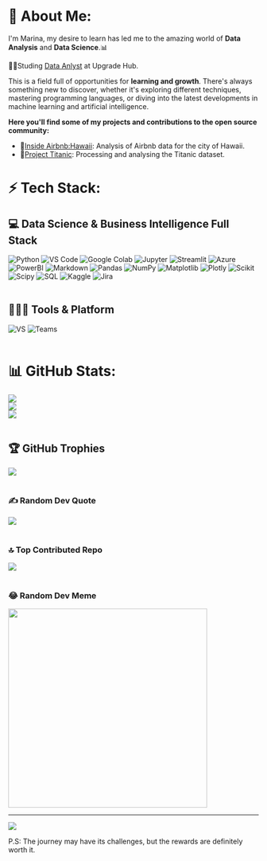 # 💫 About Me:
I'm Marina, my desire to learn has led me to the amazing world of **Data Analysis** and **Data Science**.📊<br>

👩‍🎓Studing [Data Anlyst](https://www.upgrade-hub.com/bootcamp/curso-data-analytics/) at Upgrade Hub.

This is a field full of opportunities for **learning and growth**. There's always something new to discover, whether it's exploring different techniques, mastering programming languages, or diving into the latest developments in machine learning and artificial intelligence. <br/>

**Here you'll find some of my projects and contributions to the open source community:**

- 🌴[Inside Airbnb:Hawaii](https://github.com/MarinaSchluter/Inside-Airbnb_Hawaii): Analysis of Airbnb data for the city of Hawaii.
- 🚢[Project Titanic](https://github.com/MarinaSchluter/Proyecto-Titanic/tree/main): Processing and analysing the Titanic dataset.

# ⚡ Tech Stack:<br/> 
## 💻 Data Science & Business Intelligence Full Stack <br>
 ![Python](https://img.shields.io/badge/python-3670A0?style=for-the-badge&logo=python&logoColor=ffdd54) 
 ![VS Code](https://img.shields.io/badge/Visual_Studio_Code-0078D4?style=for-the-badge&logo=visual%20studio%20code&logoColor=white)
 ![Google Colab](https://img.shields.io/badge/Colab-F9AB00?style=for-the-badge&logo=googlecolab&color=525252)
 ![Jupyter](https://img.shields.io/badge/Jupyter-F37626.svg?&style=for-the-badge&logo=Jupyter&logoColor=white)
 ![Streamlit](https://img.shields.io/badge/Streamlit-FF4B4B.svg?style=for-the-badge&logo=Streamlit&logoColor=white)
 ![Azure](https://img.shields.io/badge/Azure_DevOps-0078D7?style=for-the-badge&logo=azure-devops&logoColor=white)
 ![PowerBI](https://img.shields.io/badge/PowerBI-F2C811?style=for-the-badge&logo=Power%20BI&logoColor=white)
 ![Markdown](https://img.shields.io/badge/markdown-%23000000.svg?style=for-the-badge&logo=markdown&logoColor=white)
 ![Pandas](https://img.shields.io/badge/pandas-%23150458.svg?style=for-the-badge&logo=pandas&logoColor=white) 
 ![NumPy](https://img.shields.io/badge/numpy-%23013243.svg?style=for-the-badge&logo=numpy&logoColor=white) 
 ![Matplotlib](https://img.shields.io/badge/Matplotlib-%23ffffff.svg?style=for-the-badge&logo=Matplotlib&logoColor=black) 
 ![Plotly](https://img.shields.io/badge/Plotly-%233F4F75.svg?style=for-the-badge&logo=plotly&logoColor=white) 
 ![Scikit](https://img.shields.io/badge/scikitlearn-F7931E.svg?style=for-the-badge&logo=scikit-learn&logoColor=white)
 ![Scipy](https://img.shields.io/badge/SciPy-%230C55A5.svg?style=for-the-badge&logo=scipy&logoColor=%white)
 ![SQL](https://img.shields.io/badge/MySQL-005C84?style=for-the-badge&logo=mysql&logoColor=white)
 ![Kaggle](https://img.shields.io/badge/Kaggle-035a7d?style=for-the-badge&logo=kaggle&logoColor=white)
![Jira](https://img.shields.io/badge/Jira-0052CC?style=for-the-badge&logo=Jira&logoColor=white)
 <br><br>

 ## 🧑🏻‍💻 Tools & Platform <br>
 ![VS](https://img.shields.io/badge/Visual_Studio-5C2D91?style=for-the-badge&logo=visual%20studio&logoColor=white)
 ![Teams](https://img.shields.io/badge/Microsoft_Teams-6264A7?style=for-the-badge&logo=microsoft-teams&logoColor=white) <br><br>

  
# 📊 GitHub Stats:<br/>
![](https://github-readme-stats.vercel.app/api?username=MarinaSchluter&theme=dark&hide_border=false&include_all_commits=false&count_private=false)<br/>
![](https://github-readme-streak-stats.herokuapp.com/?user=MarinaSchluter&theme=dark&hide_border=false)<br/>
![](https://github-readme-stats.vercel.app/api/top-langs/?username=MarinaSchluter&theme=dark&hide_border=false&include_all_commits=false&count_private=false&layout=compact)<br><br>

## 🏆 GitHub Trophies <br>
![](https://github-profile-trophy.vercel.app/?username=MarinaSchluter&theme=radical&no-frame=false&no-bg=true&margin-w=4)<br><br>

### ✍️ Random Dev Quote <br>
![](https://quotes-github-readme.vercel.app/api?type=horizontal&theme=radical) <br><br>

### 🔝 Top Contributed Repo <br>
![](https://github-contributor-stats.vercel.app/api?username=MarinaSchluter&limit=5&theme=dark&combine_all_yearly_contributions=true)<br><br>

### 😂 Random Dev Meme <br>
<img src='https://randommeme-five.vercel.app/' style="height: 400px;"/>

---
[![](https://visitcount.itsvg.in/api?id=MarinaSchluter&icon=0&color=0)](https://visitcount.itsvg.in)

P.S: The journey may have its challenges, but the rewards are definitely worth it. 

<!-- Proudly created with GPRM ( https://gprm.itsvg.in ) -->










